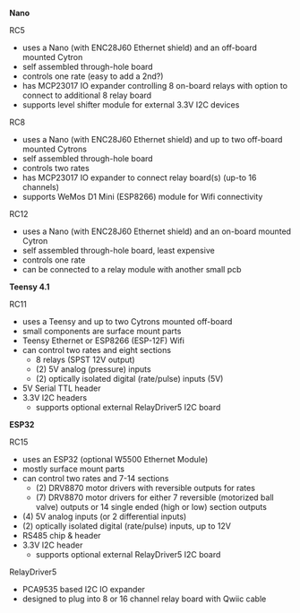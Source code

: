 **Nano**

RC5
- uses a Nano (with ENC28J60 Ethernet shield) and an off-board mounted Cytron
- self assembled through-hole board
- controls one rate (easy to add a 2nd?)
- has MCP23017 IO expander controlling 8 on-board relays with option to connect to additional 8 relay board
- supports level shifter module for external 3.3V I2C devices


RC8
- uses a Nano (with ENC28J60 Ethernet shield) and up to two off-board mounted Cytrons
- self assembled through-hole board
- controls two rates
- has MCP23017 IO expander to connect relay board(s) (up-to 16 channels)
- supports WeMos D1 Mini (ESP8266) module for Wifi connectivity



RC12
- uses a Nano (with ENC28J60 Ethernet shield) and an on-board mounted Cytron
- self assembled through-hole board, least expensive
- controls one rate
- can be connected to a relay module with another small pcb





**Teensy 4.1**

RC11
- uses a Teensy and up to two Cytrons mounted off-board
- small components are surface mount parts
- Teensy Ethernet or ESP8266 (ESP-12F) Wifi
- can control two rates and eight sections
	- 8 relays (SPST 12V output)
	- (2) 5V analog (pressure) inputs
	- (2) optically isolated digital (rate/pulse) inputs (5V)
- 5V Serial TTL header
- 3.3V I2C headers
	- supports optional external RelayDriver5 I2C board








**ESP32**

RC15
- uses an ESP32 (optional W5500 Ethernet Module)
- mostly surface mount parts
- can control two rates and 7-14 sections
	- (2) DRV8870 motor drivers with reversible outputs for rates
	- (7) DRV8870 motor drivers for either 7 reversible (motorized ball valve) outputs or 14 single ended (high or low) section outputs
- (4) 5V analog inputs (or 2 differential inputs)
- (2) optically isolated digital (rate/pulse) inputs, up to 12V
- RS485 chip & header
- 3.3V I2C header
	- supports optional external RelayDriver5 I2C board



RelayDriver5
- PCA9535 based I2C IO expander
- designed to plug into 8 or 16 channel relay board with Qwiic cable

